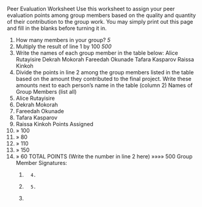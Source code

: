 Peer Evaluation Worksheet
Use this worksheet to assign your peer evaluation points among group members based on the quality and quantity of their contribution to the group work. You may simply print out this page and fill in the blanks before turning it in.

1. How many members in your group? _5_
2. Multiply the result of line 1 by 100 _500_
3. Write the names of each group member in the table below:
    Alice Rutayisire
    Dekrah Mokorah
    Fareedah Okunade
    Tafara Kasparov
    Raissa Kinkoh
4. Divide the points in line 2 among the group members listed in the table based on the amount they contributed to the final project. Write these amounts next to each person’s name in the table (column 2)
Names of Group Members (list all)
1. Alice Rutayisire
2. Dekrah Mokorah
3. Fareedah Okunade
4. Tafara Kasparov
5. Raissa Kinkoh
Points Assigned
1.	» 100
2.	» 80
3.	» 110
4.	» 150
5.	» 60
TOTAL POINTS (Write the number in line 2 here) »»»»
 500
Group Member Signatures:
    1.	     4.
    2.	     5.
    3.	 